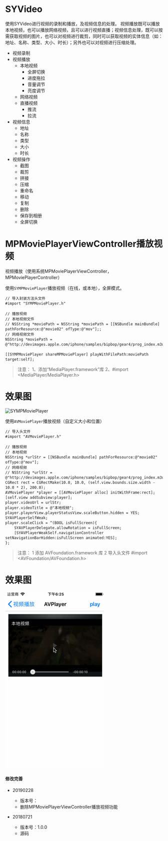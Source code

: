 # SYVideo
使用SYVideo进行视频的录制和播放，及视频信息的处理。 视频播放既可以播放本地视频，也可以播放网络视频，且可以进行视频直播；视频信息处理，既可以按需获取视频的图片，也可以对视频进行裁剪，同时可以获取视频的实体信息（如：地址、名称、类型、大小、时长）；另外也可以对视频进行压缩处理。

* 视频录制
* 视频播放
  * 本地视频
    * 全屏切换
    * 进度拖拉
    * 音量调节
    * 亮度调节
  * 网络视频
  * 直播视频
    * 推流
    * 拉流
* 视频信息
  * 地址
  * 名称
  * 类型
  * 大小
  * 时长
* 视频操作
  * 截图
  * 裁剪
  * 拼接
  * 压缩
  * 重命名
  * 移动
  * 复制
  * 删除
  * 保存到相册
  * 全屏切换




# MPMoviePlayerViewController播放视频
视频播放（使用系统MPMoviePlayerViewController，MPMoviePlayerController）

使用`SYMPMoviePlayer`播放视频（在线，或本地），全屏模式。
```
// 导入封装方法头文件
#import "SYMPMoviePlayer.h"

// 播放视频
// 本地视频文件
// NSString *moviePath = NSString *moviePath = [[NSBundle mainBundle] pathForResource:@"movie02" ofType:@"mov"];;
// 网络视频文件
NSString *moviePath = @"http://devimages.apple.com/iphone/samples/bipbop/gear4/prog_index.m3u8";

[[SYMPMoviePlayer shareMPMoviePlayer] playWithFilePath:moviePath target:self];
```

> 注意：
> 1、添加“MediaPlayer.framework”库
> 2、#import <MediaPlayer/MediaPlayer.h>

# 效果图

![SYMPMoviePlayer](./SYMPMoviePlayer.gif)



使用`AVMoviePlayer`播放视频（自定义大小和位置）
```
// 导入头文件
#import "AVMoviePlayer.h"

// 播放视频
// 本地视频
NSString *urlStr = [[NSBundle mainBundle] pathForResource:@"movie02" ofType:@"mov"];
// 网络视频
// NSString *urlStr = @"http://devimages.apple.com/iphone/samples/bipbop/gear4/prog_index.m3u8";
CGRect rect = CGRectMake(10.0, 10.0, (self.view.bounds.size.width - 10.0 * 2), 200.0);
AVMoviePlayer *player = [[AVMoviePlayer alloc] initWithFrame:rect];
[self.view addSubview:player];
player.videoUrl = urlStr;
player.videoTitle = @"本地视频";
player.playerView.playerStatusView.scaleButton.hidden = YES;
SYAVPlayerSelfWeak;
player.scaleClick = ^(BOOL isFullScreen){
    SYAVPlayerDelegate.allowRotation = isFullScreen;
    [SYAVPlayerWeakSelf.navigationController setNavigationBarHidden:isFullScreen animated:YES];
};
```

> 注意：
> 1 添加 AVFoundation.framework 库
> 2 导入头文件 #import <AVFoundation/AVFoundation.h>

# 效果图

![AVMoviePlayer](./AVMoviePlayer.gif)



#### 修改完善
* 20190228
  * 版本号：
  * 删除MPMoviePlayerViewController播放视频功能

  
* 20180721 
  * 版本号：1.0.0
  * 源码
  

